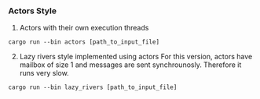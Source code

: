 ### Actors Style

1. Actors with their own execution threads 
```
cargo run --bin actors [path_to_input_file]
```

2. Lazy rivers style implemented using actors
For this version, actors have mailbox of size 1 and messages are sent synchrounosly. Therefore it runs very slow.   
```
cargo run --bin lazy_rivers [path_to_input_file]
```
